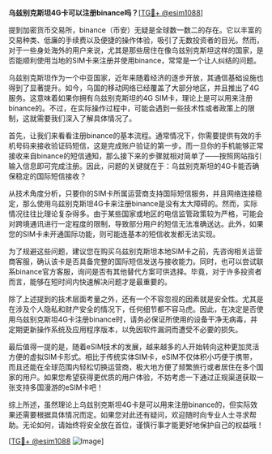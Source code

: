 **乌兹别克斯坦4G卡可以注册binance吗？**[[TG💪+ @esim1088](https://t.me/s/esim1088)]

提到加密货币交易所，binance（币安）无疑是全球数一数二的存在。它以丰富的交易种类、低廉的手续费以及便捷的操作体验，吸引了无数投资者的目光。然而，对于一些身处海外的用户来说，尤其是那些居住在像乌兹别克斯坦这样的国家，是否能顺利使用当地的SIM卡来注册并使用binance，常常是一个让人纠结的问题。

乌兹别克斯坦作为一个中亚国家，近年来随着经济的逐步开放，其通信基础设施也得到了显著提升。如今，乌国的移动网络已经覆盖了大部分地区，并且推出了4G服务。这意味着如果你拥有乌兹别克斯坦的4G SIM卡，理论上是可以用来注册binance的。不过，在实际操作过程中，可能会遇到一些技术性或者政策上的限制，这就需要我们深入了解具体情况了。

首先，让我们来看看注册binance的基本流程。通常情况下，你需要提供有效的手机号码来接收验证码短信，这是完成账户验证的第一步。而一旦你的手机能够正常接收来自binance的短信通知，那么接下来的步骤就相对简单了——按照网站指引输入信息即可完成注册。因此，问题的关键就在于：乌兹别克斯坦的4G卡能否确保稳定的国际短信接收？

从技术角度分析，只要你的SIM卡所属运营商支持国际短信服务，并且网络连接稳定，那么使用乌兹别克斯坦4G卡来注册binance是没有太大障碍的。然而，实际情况往往比理论复杂得多。由于某些国家或地区的电信监管政策较为严格，可能会对跨境通讯进行一定程度的限制，导致部分用户的短信无法准确送达。此外，如果您的SIM卡未开通国际功能，则可能连基本的短信收发都无法实现。

为了规避这些问题，建议您在购买乌兹别克斯坦本地SIM卡之前，先咨询相关运营商客服，确认该卡是否具备完整的国际短信发送与接收能力。同时，也可以尝试联系binance官方客服，询问是否有其他替代方案可供选择。毕竟，对于许多投资者而言，能够在短时间内快速解决问题才是最重要的。

除了上述提到的技术层面考量之外，还有一个不容忽视的因素就是安全性。尤其是在涉及个人隐私和财产安全的情况下，任何细节都不容马虎。因此，在决定是否使用乌兹别克斯坦4G卡注册binance时，请务必保证所使用的设备干净无病毒，并定期更新操作系统及应用程序版本，以免因软件漏洞而遭受不必要的损失。

最后值得一提的是，随着eSIM技术的发展，越来越多的人开始转向这种更加灵活方便的虚拟SIM卡形式。相比于传统实体SIM卡，eSIM不仅体积小巧便于携带，而且还能在全球范围内轻松切换运营商，极大地方便了频繁旅行或者居住在多个国家的用户。如果您希望获得更优质的用户体验，不妨考虑一下通过正规渠道获取一张支持多国漫游的eSIM卡吧！

综上所述，虽然理论上乌兹别克斯坦4G卡是可以用来注册binance的，但实际效果还需要根据具体情况而定。如果您对此还有疑问，欢迎随时向专业人士寻求帮助。无论如何，请始终将安全放在首位，谨慎行事才能更好地保护自己的权益哦！

[[TG💪+ @esim1088](https://t.me/s/esim1088) ![Image](https://i.postimg.cc/4NQfJmqS/Snipaste-2025-05-13-00-14-12.png)]